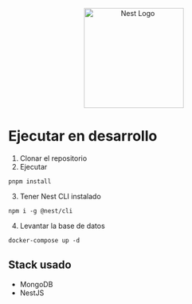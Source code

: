 <p align="center">
  <a href="http://nestjs.com/" target="blank"><img src="https://nestjs.com/img/logo-small.svg" width="200" alt="Nest Logo" /></a>
</p>

# Ejecutar en desarrollo

1. Clonar el repositorio
2. Ejecutar

```
pnpm install
```
3. Tener Nest CLI instalado

```
npm i -g @nest/cli
```

4. Levantar la base de datos

```
docker-compose up -d
```

## Stack usado
* MongoDB
* NestJS
